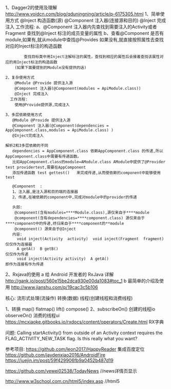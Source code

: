 
1、Dagger2的使用及理解
    http://www.voidcn.com/blog/qduningning/article/p-6175305.html 
    1、简单使用方式
        @Inject 构造函数(源) 
        @Component 注入器(连接源和目的)
        @Inject 完成注入
      工作流程:
        a、@Component 注入器内先查找到需要注入的Activity或者Fragment 查找到@Inject 标注的成员变量的属性
        b、查看@Component 是否有module,如果有,就从module中查找@Provides 如果没有,就直接按照属性去查找对应的Inject标注的构造函数
        
            查找目标类中用Inject注解标注的属性，查找到相应的属性后会接着查找该属性对应的用Inject标注的构造函数
        (如果下面要提到的Module没有提供的话)
    
    2、复杂使用方式
        @Module @Provide 提供注入源
        @Component 注入器(@Component(modules = ApiModule.class))
        @Inject 完成注入
      工作流程:
        使用@Provide提供源,完成注入
        
    3、多层依赖使用方式
       @Module @Provide 提供注入源
       @Component 注入器(@Component(dependencies = AppComponent.class,modules = ApiModule.class) )
       @Inject完成注入
       
    解析2和3多层依赖的不同
       dependencies = AppComponent.class 依赖AppComponent.class 的传递,所以AppComponent.class中需要有传递函数。
       比如AppComponent.class的module=AModule.class AModule中提供了@Provider test providertest,需要在AppComponent
       添加传递函数 test gettest()   来完成传递,从而使依赖的component中能够使用test
       
       @Component  :
       1、注入器,是注入源和目的端的连接器
       2、传递,在被依赖的component中,完成对module中的provider的传递
       
       头部:
        @component(含有modules=****Module.class),源仅来自于****module
        @component(含有dependencies=****component.class) 源仅来自于****component中的传递,终归来自于****component的**module
        @component() 源来自于@Inject
       内容:
         void inject(Activity  activity)  void inject(Fragment  fragment)   仅仅作为连接器
         A getA()  B getB()                                                 仅仅作为传递
         void inject(Activity activity)  A getA()                           即作为连接有作为传递

2、Rxjava的使用
    a 给 Android 开发者的 RxJava 详解
        http://gank.io/post/560e15be2dca930e00da1083#toc_1
    b 最简单的介绍及使用
        http://www.jianshu.com/p/19cac3c5b106
   
   核心:
   流形式处理(流操作)
   转换(数据)
   线程(创建线程和消费线程)

1、转换   map()  flatmap()   lift()   compose()
2、subscribeOn()   创建的线程io   observeOn() 消费的线程ui
https://mcxiaoke.gitbooks.io/rxdocs/content/operators/Create.html  RX字典




问题:
 Calling startActivity() from outside of an Activity  context requires the FLAG_ACTIVITY_NEW_TASK flag. Is this really what you want?
 
 
 
 
参考项目:
https://github.com/leon2017/HappyReader   集成百度定位
https://github.com/jaydenxiao2016/AndroidFire
https://juejin.im/post/59f429906fb9a0452b487d19

https://github.com/yewei02538/TodayNews //news详情页显示

http://www.w3school.com.cn/html5/index.asp //html5



         
        

        
